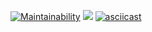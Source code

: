 [![Maintainability](https://api.codeclimate.com/v1/badges/866e256647efaa51bca1/maintainability)](https://codeclimate.com/github/korney197823/frontend-project-lvl1/maintainability)
![](https://github.com/korney197823/frontend-project-lvl1/.github/workflows/integration.yml/badge.svg)
[![asciicast](https://asciinema.org/a/PCxO4hBkSNGJItS48r1pru7ON.svg)](https://asciinema.org/a/PCxO4hBkSNGJItS48r1pru7ON) 
